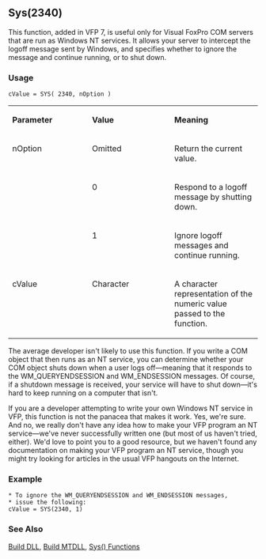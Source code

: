 ## Sys(2340)

This function, added in VFP 7, is useful only for Visual FoxPro COM servers that are run as Windows NT services. It allows your server to intercept the logoff message sent by Windows, and specifies whether to ignore the message and continue running, or to shut down.

### Usage

```foxpro
cValue = SYS( 2340, nOption )
```
<table>
<tr>
  <td width="32%" valign="top">
  <p><b>Parameter</b></p>
  </td>
  <td width="23%" valign="top">
  <p><b>Value</b></p>
  </td>
  <td width="45%" valign="top">
  <p><b>Meaning</b></p>
  </td>
 </tr>
<tr>
  <td width="32%" rowspan="3" valign="top">
  <p>nOption </p>
  </td>
  <td width="23%" valign="top">
  <p>Omitted</p>
  </td>
  <td width="45%" valign="top">
  <p>Return the current value.</p>
  </td>
 </tr>
<tr>
  <td width="33%" valign="top">
  <p>0</p>
  </td>
  <td width="67%" valign="top">
  <p>Respond to a logoff message by shutting down.</p>
  </td>
 </tr>
<tr>
  <td width="33%" valign="top">
  <p>1</p>
  </td>
  <td width="67%" valign="top">
  <p>Ignore logoff messages and continue running.</p>
  </td>
 </tr>
<tr>
  <td width="32%" valign="top">
  <p>cValue </p>
  </td>
  <td width="23%" valign="top">
  <p>Character</p>
  </td>
  <td width="45%" valign="top">
  <p>A character representation of the numeric value passed to the function.</p>
  </td>
 </tr>
</table>

The average developer isn't likely to use this function. If you write a COM object that then runs as an NT service, you can determine whether your COM object shuts down when a user logs off&mdash;meaning that it responds to the WM_QUERYENDSESSION and WM_ENDSESSION messages. Of course, if a shutdown message is received, your service will have to shut down&mdash;it's hard to keep running on a computer that isn't.

If you are a developer attempting to write your own Windows NT service in VFP, this function is not the panacea that makes it work. Yes, we're sure. And no, we really don't have any idea how to make your VFP program an NT service&mdash;we've never successfully written one (but most of us haven't tried, either). We'd love to point you to a good resource, but we haven't found any documentation on making your VFP program an NT service, though you might try looking for articles in the usual VFP hangouts on the Internet. 

### Example

```foxpro
* To ignore the WM_QUERYENDSESSION and WM_ENDSESSION messages,
* issue the following:
cValue = SYS(2340, 1)
```
### See Also

[Build DLL](s4g223.md), [Build MTDLL](s4g223.md), [Sys() Functions](s4g895.md)